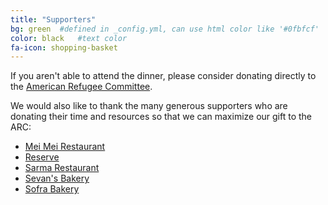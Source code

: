 ```yaml
---
title: "Supporters"
bg: green  #defined in _config.yml, can use html color like '#0fbfcf'
color: black   #text color
fa-icon: shopping-basket
---
```


If you aren't able to attend the dinner, please consider donating directly to
the [American Refugee Committee](https://secure2.convio.net/refc/site/Donation2?2561.donation=form1&idb=1387963094&df_id=2561&amp;df_id=2561&amp;DONATION_LEVEL_ID_SELECTED=1&amp;2561.donation=root).

We would also like to thank the many generous supporters who are donating their
time and resources so that we can maximize our gift to the ARC:

* [Mei Mei Restaurant](http://www.meimeiboston.com/)
* [Reserve](https://reserve.com/)
* [Sarma Restaurant](http://www.sarmarestaurant.com/)
* [Sevan's Bakery](http://www.sevanboston.com)
* [Sofra Bakery](http://www.sofrabakery.com/)
